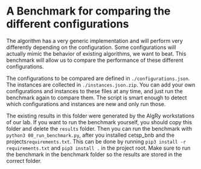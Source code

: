 # A Benchmark for comparing the different configurations

The algorithm has a very generic implementation and will perform very differently depending on the configuration.
Some configurations will actually mimic the behavior of existing algorithms, we want to beat.
This benchmark will allow us to compare the performance of these different configurations.

The configurations to be compared are defined in `./configurations.json`.
The instances are collected in `./instances.json.zip`.
You can add your own configurations and instances to these files at any time,
and just run the benchmark again to compare them.
The script is smart enough to detect which configurations and instances are new and only run those.

The existing results in this folder were generated by the AlgRy workstations of our lab.
If you want to run the benchmark yourself, you should copy this folder and delete the `results` folder.
Then you can run the benchmark with `python3 00_run_benchmark.py`, after you installed cetsp_bnb and the projects`requirements.txt`.
This can be done by running `pip3 install -r requirements.txt` and `pip3 install .` in the project root.
Make sure to run the benchmark in the benchmark folder so the results are stored in the correct folder.

